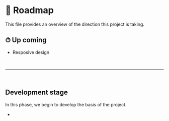 # 🎯 Roadmap

This file provides an overview of the direction this project is taking.

## ⏱ Up coming

- Resposive design

<br>

---

<br>

## Development stage

In this phase, we begin to develop the basis of the project.

- 
